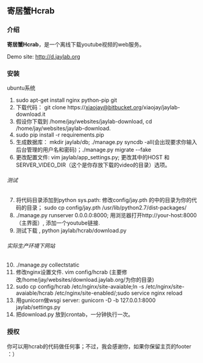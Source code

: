 ## 寄居蟹Hcrab

### 介绍

**寄居蟹Hcrab**，是一个离线下载youtube视频的web服务。

Demo site: <http://d.jaylab.org>

### 安装
ubuntu系统

1. sudo apt-get install nginx python-pip git
2. 下载代码： git clone https://xiaojay@bitbucket.org/xiaojay/jaylab-download.it
3. 假设你下载到 /home/jay/websites/jaylab-download, 
cd /home/jay/websites/jaylab-download.
4. sudo pip install -r requirements.pip
5. 生成数据库： mkdir jaylab/db; ./manage.py syncdb -all(会出现要求你输入后台管理的用户名和密码)；./manage.py migrate --fake
6. 更改配置文件: vim jaylab/app_settings.py; 更改其中的HOST 和SERVER_VIDEO_DIR（这个是你存放下载的video的目录）选项。

###### 测试
7. 将代码目录添加到python sys.path:
修改config/jay.pth 的中的目录为你的代码的目录；
sudo cp config/jay.pth /usr/lib/python2.7/dist-packages/ 
8. ./manage.py runserver 0.0.0.0:8000; 用浏览器打开http://your-host:8000（主界面）, 添加一个youtube链接.   
9. 测试下载 , python jaylab/hcrab/download.py

###### 实际生产环境下网站
10. ./manage.py collectstatic
11. 修改nginx设置文件. vim config/hcrab (主要修改/home/jay/websites/download.jaylab.org/为你的目录)
12. sudo cp config/hcrab /etc/nginx/site-avaiable;ln -s /etc/nginx/site-avaiable/hcrab /etc/nginx/site-enabled/;sudo service nginx reload
13. 用gunicorn做wsgi server: gunicorn -D -b 127.0.0.1:8000 jaylab/settings.py
14. 把download.py 放到crontab，一分钟执行一次。

### 授权
你可以用hcrab的代码做任何事；不过，我会感谢你，如果你保留主页的footer ：） 
